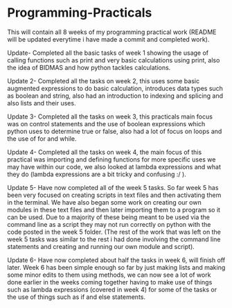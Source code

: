 # Programming-Practicals
This will contain all 8 weeks of my programming practical work (README will be updated everytime i have made a commit and completed work).

Update- Completed all the basic tasks of week 1 showing the usage of calling functions such as print and very basic calculations using print, also the idea of BIDMAS and how python tackles calculations.

Update 2- Completed all the tasks on week 2, this uses some basic augmented expressions to do basic calculation, introduces data types such as boolean and string, also had an introduction to indexing and splicing and also lists and their uses.

Update 3- Completed all the tasks on week 3, this practicals main focus was on control statements and the use of boolean expressions which python uses to determine true or false, also had a lot of focus on loops and the use of for and while.

Update 4- Completed all the tasks on week 4, the main focus of this practical was importing and defining functions for more specific uses we may have within our code, we also looked at lambda expressions and what they do (lambda expressions are a bit tricky and confusing :/ ).

Update 5- Have now completed all of the week 5 tasks. So far week 5 has been very focused on creating scripts in text files and then activating them in the terminal. We have also began some work on creating our own modules in these text files and then later importing them to a program so it can be used. Due to a majority of these being meant to be used via the command line as a script they may not run correctly on python with the code posted in the week 5 folder. (The rest of the work that was left on the week 5 tasks was similar to the rest i had done involving the command line statements and creating and running our own module and script).

Update 6- Have now completed about half the tasks in week 6, will finish off later. Week 6 has been simple enough so far by just making lists and making some minor edits to them using methods, we can now see a lot of work done earlier in the weeks coming together having to make use of things such as lambda expressions (covered in week 4) for some of the tasks or the use of things such as if and else statements.
